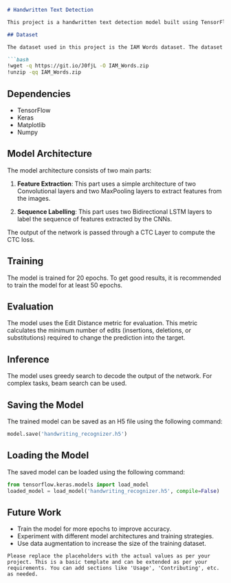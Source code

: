 ```markdown
# Handwritten Text Detection

This project is a handwritten text detection model built using TensorFlow and Keras. The model uses Convolutional Neural Networks (CNNs) and Recurrent Neural Networks (RNNs) along with the CTC loss function to recognize handwritten text in an image.

## Dataset

The dataset used in this project is the IAM Words dataset. The dataset can be downloaded using the following command:

```bash
!wget -q https://git.io/J0fjL -O IAM_Words.zip
!unzip -qq IAM_Words.zip
```

## Dependencies

- TensorFlow
- Keras
- Matplotlib
- Numpy

## Model Architecture

The model architecture consists of two main parts:

1. **Feature Extraction**: This part uses a simple architecture of two Convolutional layers and two MaxPooling layers to extract features from the images.

2. **Sequence Labelling**: This part uses two Bidirectional LSTM layers to label the sequence of features extracted by the CNNs.

The output of the network is passed through a CTC Layer to compute the CTC loss.

## Training

The model is trained for 20 epochs. To get good results, it is recommended to train the model for at least 50 epochs.

## Evaluation

The model uses the Edit Distance metric for evaluation. This metric calculates the minimum number of edits (insertions, deletions, or substitutions) required to change the prediction into the target.

## Inference

The model uses greedy search to decode the output of the network. For complex tasks, beam search can be used.

## Saving the Model

The trained model can be saved as an H5 file using the following command:

```python
model.save('handwriting_recognizer.h5')
```

## Loading the Model

The saved model can be loaded using the following command:

```python
from tensorflow.keras.models import load_model
loaded_model = load_model('handwriting_recognizer.h5', compile=False)
```

## Future Work

- Train the model for more epochs to improve accuracy.
- Experiment with different model architectures and training strategies.
- Use data augmentation to increase the size of the training dataset.
```
Please replace the placeholders with the actual values as per your project. This is a basic template and can be extended as per your requirements. You can add sections like 'Usage', 'Contributing', etc. as needed.
